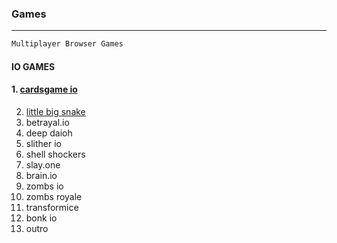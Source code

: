 ### Games

---

```py
Multiplayer Browser Games
```

#### IO GAMES

#### 1. [cardsgame io](https://cardgames.io/)
2. [little big snake](https://littlebigsnake.com/)
3. betrayal.io
4. deep daioh
5. slither io
6. shell shockers
7. slay.one
8. brain.io
9. zombs io
10. zombs royale
11. transformice
12. bonk io
13. outro
